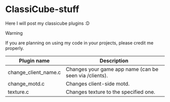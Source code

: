# ClassiCube-stuff

Here I will post my classicube plugins :D

> [!WARNING]
> If you are planning on using my code in your projects, please credit me properly.

| Plugin name | Description |
| --- | --- |
| change_client_name.c | Changes your game app name (can be seen via /clients). |
| change_motd.c  | Changes client-side motd. |
| texture.c  | Changes texture to the specified one. |
